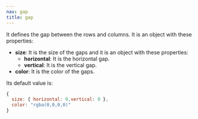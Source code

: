 ```yaml
---
nav: gap
title: gap
---
```


It defines the gap between the rows and columns. It is an object with these properties:

- **size**: It is the size of the gaps and it is an object with these properties:
  - **horizontal**: It is the horizontal gap.
  - **vertical**: It is the vertical gap.
- **color**: It is the color of the gaps.

Its default value is:

```javascript
{
  size: { horizontal: 0,vertical: 0 },
  color: "rgba(0,0,0,0)"
}
```
